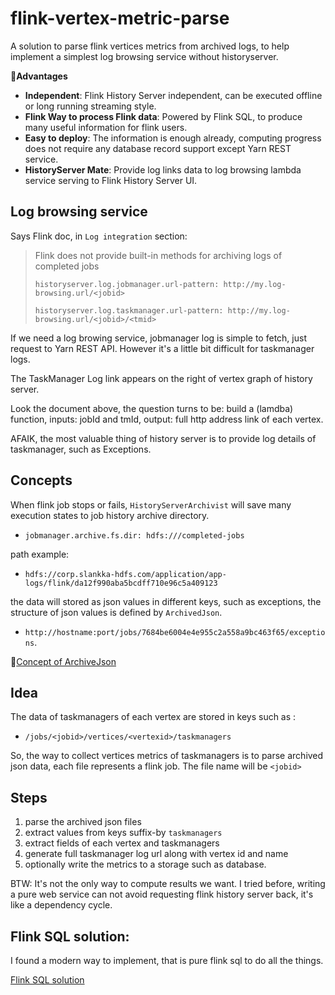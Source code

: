 # flink-vertex-metric-parse
A solution to parse flink vertices metrics from archived logs, to help implement a simplest log browsing service without historyserver.

🚀**Advantages**
* **Independent**: Flink History Server independent, can be executed offline or long running streaming style.
* **Flink Way to process Flink data**: Powered by Flink SQL, to produce many useful information for flink users.
* **Easy to deploy**: The information is enough already, computing progress does not require any database record support except Yarn REST service.
* **HistoryServer Mate**:  Provide log links data to log browsing lambda service serving to Flink History Server UI.

## Log browsing service
Says Flink doc, in `Log integration` section:
> Flink does not provide built-in methods for archiving logs of completed jobs
>
> 
>`historyserver.log.jobmanager.url-pattern: http://my.log-browsing.url/<jobid>`
> 
>`historyserver.log.taskmanager.url-pattern: http://my.log-browsing.url/<jobid>/<tmid>`

If we need a log browing service, jobmanager log is simple to fetch, just request to Yarn REST API. However it's a little bit difficult for taskmanager logs.

The TaskManager Log link appears on the right of vertex graph of history server.

Look the document above, the question turns to be: build a (lamdba) function, inputs: jobId and tmId, output: full http address link of each vertex.

AFAIK, the most valuable thing of history server is to provide log details of taskmanager, such as Exceptions.

## Concepts
When flink job stops or fails, `HistoryServerArchivist` will save many execution states to job history archive directory.

* `jobmanager.archive.fs.dir: hdfs:///completed-jobs`

path example:
  
* `hdfs://corp.slankka-hdfs.com/application/app-logs/flink/da12f990aba5bcdff710e96c5a409123`

the data will stored as json values in different keys, such as exceptions, the structure of json values is defined by `ArchivedJson`.
* `http://hostname:port/jobs/7684be6004e4e955c2a558a9bc463f65/exceptions`.

🎈[Concept of ArchiveJson](./Concept-of-ArchivedJson.md)

## Idea
The data of taskmanagers of each vertex are stored in keys such as : 
* `/jobs/<jobid>/vertices/<vertexid>/taskmanagers`

So, the way to collect vertices metrics of taskmanagers is to parse archived json data, each file represents a flink job.
The file name will be `<jobid>`

## Steps
1. parse the archived json files
2. extract values from keys suffix-by `taskmanagers`
3. extract fields of each vertex and taskmanagers
4. generate full taskmanager log url along with vertex id and name
5. optionally write the metrics to a storage such as database.

BTW: It's not the only way to compute results we want. 
I tried before, writing a pure web service can not avoid requesting flink history server back, it's like a dependency cycle.

## Flink SQL solution:
I found a modern way to implement, that is pure flink sql to do all the things.

[Flink SQL solution](./flink-sql-solution.md)



